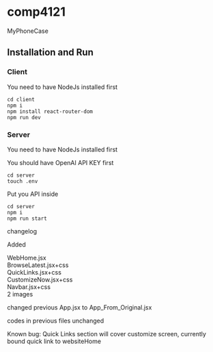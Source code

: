 # comp4121
MyPhoneCase

## Installation and Run

### Client
You need to have NodeJs installed first

```
cd client
npm i
npm install react-router-dom
npm run dev
```

### Server
You need to have NodeJs installed first

You should have OpenAI API KEY first
```
cd server
touch .env
```
Put you API inside
```
cd server
npm i
npm run start
```


changelog

Added

WebHome.jsx  
BrowseLatest.jsx+css  
QuickLinks.jsx+css  
CustomizeNow.jsx+css  
Navbar.jsx+css  
2 images  

changed previous App.jsx to App_From_Original.jsx

codes in previous files unchanged

Known bug: Quick Links section will cover customize screen, currently bound quick link to websiteHome
